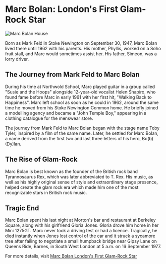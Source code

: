 # Marc Bolan: London's First Glam-Rock Star

![Marc Bolan House](http://knowledgeoflondon.com/images/marcbolanhse.jpg)

Born as Mark Feld in Stoke Newington on September 30, 1947, Marc Bolan lived there until 1962 with his parents. His mother, Phyllis, worked on a Soho fruit stall, and Marc would sometimes assist her. His father, Simeon, was a lorry driver.

## The Journey from Mark Feld to Marc Bolan

During his time at Northwold School, Marc played guitar in a group called "Susie and the Hoops" alongside 12-year-old vocalist Helen Shapiro, who found fame before Marc in early 1961 with her first hit, "Walking Back to Happiness". Marc left school as soon as he could in 1962, around the same time he moved from his Stoke Newington Common home. He briefly joined a modelling agency and became a "John Temple Boy," appearing in a clothing catalogue for the menswear store.

The journey from Mark Feld to Marc Bolan began with the stage name Toby Tyler, inspired by a film of the same name. Later, he settled for Marc Bolan, a name derived from the first two and last three letters of his hero, Bo(b) (Dy)lan.

## The Rise of Glam-Rock

Marc Bolan is best known as the founder of the British rock band Tyrannosaurus Rex, which was later abbreviated to T. Rex. His music, as well as his highly original sense of style and extraordinary stage presence, helped create the glam rock era which made him one of the most recognizable stars in British rock music.

## Tragic End

Marc Bolan spent his last night at Morton's bar and restaurant at Berkeley Square, along with his girlfriend Gloria Jones. Gloria drove him home in her Mini 1275GT. Marc never took a driving test or had a licence. Tragically, he died instantly when Jones lost control of the car and it struck a sycamore tree after failing to negotiate a small humpback bridge near Gipsy Lane on Queens Ride, Barnes, in South West London at 5 a.m. on 16 September 1977.

For more details, visit [Marc Bolan London's First Glam-Rock Star](http://knowledgeoflondon.com/marcbolan.html)
